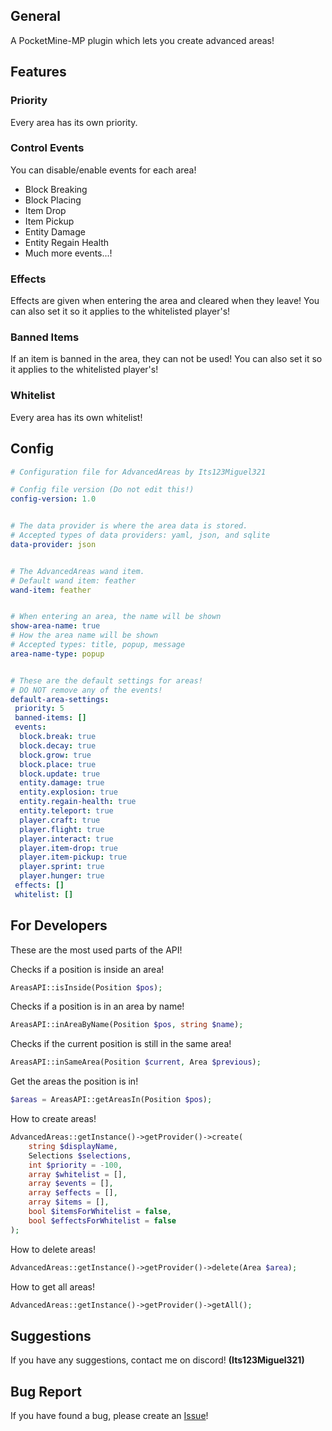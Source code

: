 ## General
A PocketMine-MP plugin which lets you create advanced areas!

## Features
### Priority
Every area has its own priority. 
### Control Events
You can disable/enable events for each area!
- Block Breaking
- Block Placing
- Item Drop
- Item Pickup
- Entity Damage
- Entity Regain Health
- Much more events...!

### Effects
Effects are given when entering the area and cleared when they leave! You can also set it so it applies to the whitelisted player's!

### Banned Items
If an item is banned in the area, they can not be used! You can also set it so it applies to the whitelisted player's!

### Whitelist
Every area has its own whitelist!

## Config
```yml
# Configuration file for AdvancedAreas by Its123Miguel321

# Config file version (Do not edit this!)
config-version: 1.0


# The data provider is where the area data is stored.
# Accepted types of data providers: yaml, json, and sqlite
data-provider: json


# The AdvancedAreas wand item.
# Default wand item: feather
wand-item: feather


# When entering an area, the name will be shown
show-area-name: true
# How the area name will be shown
# Accepted types: title, popup, message
area-name-type: popup


# These are the default settings for areas!
# DO NOT remove any of the events!
default-area-settings:
 priority: 5
 banned-items: []
 events:
  block.break: true
  block.decay: true
  block.grow: true
  block.place: true
  block.update: true
  entity.damage: true
  entity.explosion: true
  entity.regain-health: true
  entity.teleport: true
  player.craft: true
  player.flight: true
  player.interact: true
  player.item-drop: true
  player.item-pickup: true
  player.sprint: true
  player.hunger: true
 effects: []
 whitelist: []
```

## For Developers
These are the most used parts of the API!

Checks if a position is inside an area!
```php
AreasAPI::isInside(Position $pos);
```

Checks if a position is in an area by name!
```php
AreasAPI::inAreaByName(Position $pos, string $name);
```

Checks if the current position is still in the same area!
```php
AreasAPI::inSameArea(Position $current, Area $previous);
```

Get the areas the position is in!
```php
$areas = AreasAPI::getAreasIn(Position $pos);
```

How to create areas!
```php
AdvancedAreas::getInstance()->getProvider()->create(
	string $displayName, 
	Selections $selections, 
	int $priority = -100, 
	array $whitelist = [], 
	array $events = [], 
	array $effects = [], 
	array $items = [], 
	bool $itemsForWhitelist = false, 
	bool $effectsForWhitelist = false
);
```

How to delete areas!
```php
AdvancedAreas::getInstance()->getProvider()->delete(Area $area);
```

How to get all areas!
```php
AdvancedAreas::getInstance()->getProvider()->getAll();
```

## Suggestions
If you have any suggestions, contact me on discord! **(Its123Miguel321)**

## Bug Report
If you have found a bug, please create an [Issue](https://github.com/Its123Miguel321/AdvancedAreas/issues/new)!